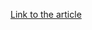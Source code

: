 [Link to the article](https://www.cisa.gov/news-events/alerts/2025/08/18/cisa-adds-one-known-exploited-vulnerability-catalog)

